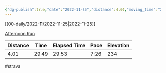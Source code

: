 ```yaml
---
{"dg-publish":true,"date":"2022-11-25","distance":4.01,"moving_time":"29:49","elapsed_time":"29:53","pace":"7:26","total_elevation_gain":234,"url":"https://www.strava.com/activities/8168543900","permalink":"/01-personal/strava/2022-11-25-afternoon-run/","dgPassFrontmatter":true}
---
```



[[00-daily/2022-11/2022-11-25\|2022-11-25]]

[Afternoon Run](https://www.strava.com/activities/8168543900)

| Distance | Time  | Elapsed Time | Pace | Elevation |
| -------- | ----- | ------------ | ---- | --------- |
| 4.01     | 29:49 | 29:53        | 7:26 | 234       |




#strava
